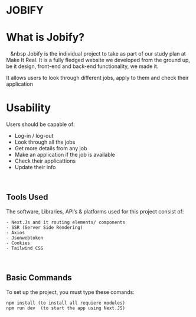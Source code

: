 # **JOBIFY**

# **What is Jobify?**

&nbsp;&nbsp;&nbsp;&nbsp Jobify is the individual project to take as part of our
study plan at Make It Real. It is a fully fledged website we
developed from the ground up, be it design, front-end and back-end
functionality, we made it. 

It allows users to look through different jobs, apply to them and check their application
<br />

# **Usability**

Users should be capable of:

- Log-in / log-out
- Look through all the jobs
- Get more details from any job
- Make an application if the job is available
- Check their applicattions
- Update their info
<br />

## **Tools Used**

The software, Libraries, API’s & platforms used for this project
consist of:

```
- Next.Js and it routing elements/ components 
- SSR (Server Side Rendering)
- Axios
- Jsonwebtoken
- Cookies
- Tailwind CSS
```

<br />

## **Basic Commands**

To set up the project, you must type these comands:

```
npm install (to install all requiere modules)
npm run dev  (to start the app using Next.JS)
```




